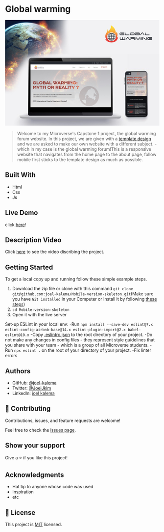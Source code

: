 

# Global warming
![Mobile version screeshot](img/live.jpg)

> Welcome to my Microverse's Capstone 1 project, the global warming forum website. In this project, we are given with a [template design](https://www.behance.net/gallery/29845175/CC-Global-Summit-2015) and we are asked to make our own website with a different subject. 
 -which in my case is the global warming forum!This is a responsive website that navigates from the home page to the about page, follow mobile first sticks to the template design as much as possible.

## Built With

- Html
- Css
- Js

## Live Demo

click [here](https://joel-kalema.github.io/Global-warming/)!

## Description Video

Click [here](https://www.loom.com/share/1ae7a65d5c1d4a148316467cb290204d) to see the video discribing the project.

## Getting Started

To get a local copy up and running follow these simple example steps.

1. Download the zip file or clone with this command `git clone git@github.com:joel-kalema/Mobile-version-skeleton.git`(Make sure you have `Git installed` in your Computer or Install it by following [these steps](https://git-scm.com/book/en/v2/Getting-Started-Installing-Git))
2. `cd Mobile-version-skeleton`
3. Open it with the live server

Set-up ESLint in your local env:
-Run `npm install --save-dev eslint@7.x eslint-config-airbnb-base@14.x eslint-plugin-import@2.x babel-eslint@10.x`
-Copy [.eslintrc.json](https://github.com/microverseinc/linters-config/blob/master/html-css-js/.eslintrc.json) to the root directory of your project.
-Do not make any changes in config files - they represent style guidelines that you share with your team - which is a group of all Microverse students.
-Run `npx eslint .` on the root of your directory of your project.
-Fix linter errors

## Authors

- GitHub: [@joel-kalema](https://github.com/joel-kalema)
- Twitter: [@JoelJklm](https://www.linkedin.com/in/joel-kalema-30518a230/)
- LinkedIn: [joel kalema](https://twitter.com/JoelJklm)

## 🤝 Contributing

Contributions, issues, and feature requests are welcome!

Feel free to check the [issues page](https://github.com/joel-kalema/Global-warming/issues).

## Show your support

Give a ⭐️ if you like this project!

## Acknowledgments

- Hat tip to anyone whose code was used
- Inspiration
- etc

## 📝 License

This project is [MIT](./MIT.md) licensed.
